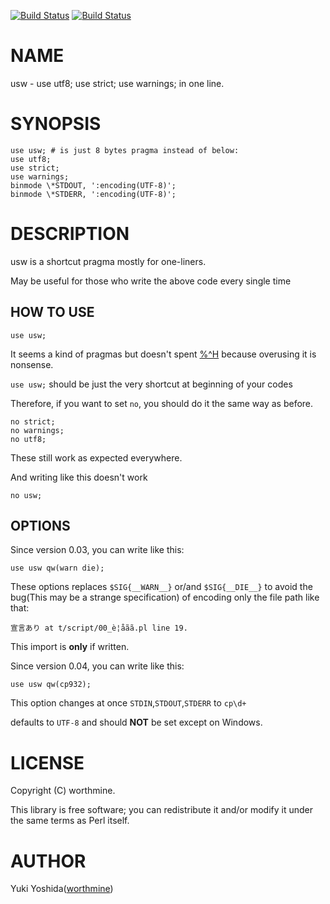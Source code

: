 [![Build Status](https://travis-ci.com/worthmine/usw.svg?branch=master)](https://travis-ci.com/worthmine/usw) [![Build Status](https://img.shields.io/appveyor/ci/worthmine/usw/master.svg?logo=appveyor)](https://ci.appveyor.com/project/worthmine/usw/branch/master)
# NAME

usw - use utf8; use strict; use warnings; in one line.

# SYNOPSIS

    use usw; # is just 8 bytes pragma instead of below:
    use utf8;
    use strict;
    use warnings;
    binmode \*STDOUT, ':encoding(UTF-8)';
    binmode \*STDERR, ':encoding(UTF-8)';
     

# DESCRIPTION

usw is a shortcut pragma mostly for one-liners.

May be useful for those who write the above code every single time

## HOW TO USE

    use usw;

It seems a kind of pragmas but doesn't spent
[%^H](https://metacpan.org/pod/perlpragma#Key-naming)
because overusing it is nonsense.

`use usw;` should be just the very shortcut at beginning of your codes

Therefore, if you want to set `no`, you should do it the same way as before.

    no strict;
    no warnings;
    no utf8;

These still work as expected everywhere.

And writing like this doesn't work

    no usw;

## OPTIONS

Since version 0.03, you can write like this:

    use usw qw(warn die);

These options replaces `$SIG{__WARN__}` or/and `$SIG{__DIE__}`
to avoid the bug(This may be a strange specification)
of encoding only the file path like that:

    宣言あり at t/script/00_è­¦åãã.pl line 19.

This import is **only** if written.

Since version 0.04, you can write like this:

    use usw qw(cp932);

This option changes at once `STDIN`,`STDOUT`,`STDERR` to `cp\d+`

defaults to `UTF-8` and should **NOT** be set except on Windows.

# LICENSE

Copyright (C) worthmine.

This library is free software; you can redistribute it and/or modify
it under the same terms as Perl itself.

# AUTHOR

Yuki Yoshida([worthmine](https://github.com/worthmine))

